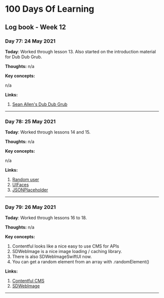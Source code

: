 # 100 Days Of Learning

## Log book - Week 12

### Day 77: 24 May 2021

**Today**: Worked through lesson 13. Also started on the introduction material for Dub Dub Grub. 

**Thoughts:** n/a

**Key concepts:**

n/a

**Links:**

1. [Sean Allen's Dub Dub Grub](https://seanallen.teachable.com/p/dub-dub-grub-swiftui-mapkit-cloudkit)

---

### Day 78: 25 May 2021

**Today**: Worked through lessons 14 and 15.

**Thoughts:** n/a

**Key concepts:**

n/a

**Links:**

1. [Random user](https://randomuser.me/)
2. [UIFaces](https://uifaces.co/)
3. [JSONPlaceholder](https://jsonplaceholder.typicode.com/)

---

### Day 79: 26 May 2021

**Today**: Worked through lessons 16 to 18.

**Thoughts:** n/a

**Key concepts:**

1. Contentful looks like a nice easy to use CMS for APIs
2. SDWebImage is a nice image loading / caching library.
3. There is also SDWebImageSwiftUI now.
4. You can get a random element from an array with .randomElement()

**Links:**

1. [Contentful CMS](https://www.contentful.com/)
2. [SDWebImage](https://github.com/SDWebImage/SDWebImage.git)

---
